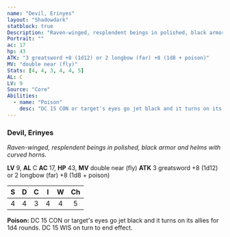 ```yaml
---
name: "Devil, Erinyes"
layout: "Shadowdark"
statblock: true
Description: "Raven-winged, resplendent beings in polished, black armor and helms with curved horns."
Portrait: ""
ac: 17
hp: 43
ATK: "3 greatsword +8 (1d12) or 2 longbow (far) +8 (1d8 + poison)"
MV: "double near (fly)"
Stats: [4, 4, 3, 4, 4, 5]
AL: C
LV: 9
Source: "Core"
Abilities:
  - name: "Poison"
    desc: "DC 15 CON or target's eyes go jet black and it turns on its allies for 1d4 rounds. DC 15 WIS on turn to end effect."
---
```


### Devil, Erinyes

_Raven-winged, resplendent beings in polished, black armor and helms with curved horns._

**LV** 9, **AL** C
**AC** 17, **HP** 43, **MV** double near (fly)
**ATK** 3 greatsword +8 (1d12) or 2 longbow (far) +8 (1d8 + poison)

|  S  |  D  |  C  |  I  |  W  |  Ch  |
|:---:|:---:|:---:|:---:|:---:|:----:|
| 4 | 4 | 3 | 4 | 4 | 5 |

**Poison:** DC 15 CON or target's eyes go jet black and it turns on its allies for 1d4 rounds. DC 15 WIS on turn to end effect.

